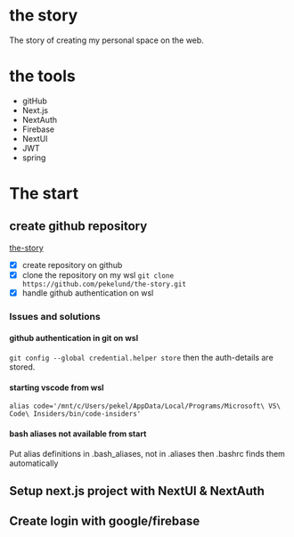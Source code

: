# the story
The story of creating my personal space on the web.

# the tools
- gitHub
- Next.js
- NextAuth
- Firebase
- NextUI
- JWT
- spring

# The start
## create github repository
[the-story](github.com/pekelund/the-story)

- [x] create repository on github
- [x] clone the repository on my wsl
      `git clone https://github.com/pekelund/the-story.git`
- [x] handle github authentication on wsl

### Issues and solutions
#### github authentication in git on wsl
`git config --global credential.helper store`
then the auth-details are stored.
#### starting vscode from wsl
`alias code='/mnt/c/Users/pekel/AppData/Local/Programs/Microsoft\ VS\ Code\ Insiders/bin/code-insiders'`
#### bash aliases not available from start
Put alias definitions in .bash_aliases, not in .aliases then .bashrc finds them automatically

## Setup next.js project with NextUI & NextAuth

## Create login with google/firebase



